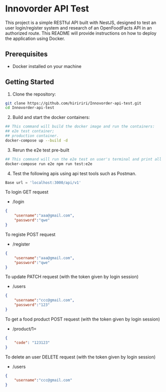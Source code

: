 # Innovorder API Test

This project is a simple RESTful API built with NestJS, designed to test an user login/register system and research of an OpenFoodFacts API in an authorized route. This README will provide instructions on how to deploy the application using Docker.

## Prerequisites

- Docker installed on your machine

## Getting Started

1. Clone the repository:

```bash
git clone https://github.com/hiririri/Innovorder-api-test.git
cd Innovorder-api-test
```

2. Build and start the docker containers:

```bash
## This command will build the docker image and run the containers: 
## e2e test container;
## production container.
docker-compose up --build -d
```

3. Rerun the e2e test pre-built

```bash
## This command will run the e2e test on user's terminal and print all the test result.
docker-compose run e2e npm run test:e2e
```

4. Test the following apis using api test tools such as Postman.

```javascript
Base url = 'localhost:3000/api/v1'
```

To login GET request
- /login
```json
{
    "username":"aaa@gmail.com",
    "password":"qwe"
}
```

To registe POST request
- /register
```json
{
    "username":"aaa@gmail.com",
    "password":"qwe"
}
```

To update PATCH request (with the token given by login session)
- /users
```json
{
    "username":"ccc@gmail.com",
    "password":"123"
}
```

To get a food product POST request (with the token given by login session)
- /product/1=
```json
{
    "code": "123123"
}
```

To delete an user DELETE request (with the token given by login session)
- /users
```json
{
    "username":"ccc@gmail.com"
}
```